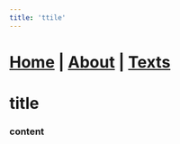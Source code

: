 ```yaml
---
title: 'ttile'
---
```

# [Home](https://ga0wei.github.io/)    |   [About](about) | [Texts](allTexts)
#  title

### content


